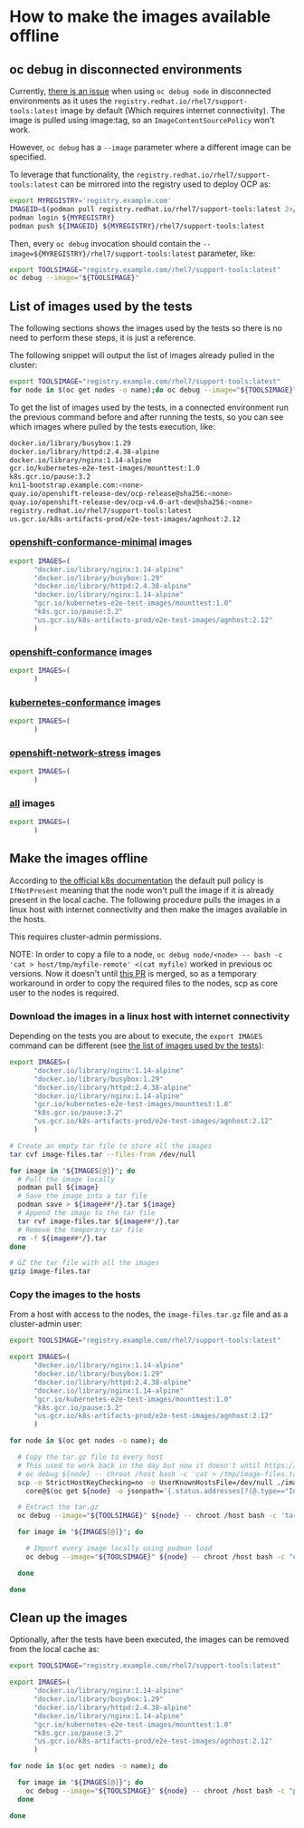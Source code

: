 # How to make the images available offline

## oc debug in disconnected environments

Currently, [there is an issue](https://bugzilla.redhat.com/show_bug.cgi?id=1728135) when using `oc debug node` in disconnected environments as it uses the `registry.redhat.io/rhel7/support-tools:latest` image by default (Which requires internet connectivity). The image is pulled using image:tag, so an `ImageContentSourcePolicy` won't work.

However, `oc debug` has a `--image` parameter where a different image can be specified.

To leverage that functionality, the `registry.redhat.io/rhel7/support-tools:latest` can be mirrored into the registry used to deploy OCP as:

```bash
export MYREGISTRY='registry.example.com'
IMAGEID=$(podman pull registry.redhat.io/rhel7/support-tools:latest 2>/dev/null)
podman login ${MYREGISTRY}
podman push ${IMAGEID} ${MYREGISTRY}/rhel7/support-tools:latest
```

Then, every `oc debug` invocation should contain the `--image=${MYREGISTRY}/rhel7/support-tools:latest` parameter, like:

```bash
export TOOLSIMAGE="registry.example.com/rhel7/support-tools:latest"
oc debug --image="${TOOLSIMAGE}"
```

## List of images used by the tests

The following sections shows the images used by the tests so there is no need to perform these steps, it is just a reference.

The following snippet will output the list of images already pulled in the cluster:

```bash
export TOOLSIMAGE="registry.example.com/rhel7/support-tools:latest"
for node in $(oc get nodes -o name);do oc debug --image="${TOOLSIMAGE}" ${node} -- chroot /host sh -c 'crictl images -o json' 2>/dev/null | jq -r .images[].repoTags[]; done | sort -u
```

To get the list of images used by the tests, in a connected environment run the previous command before and after running the tests, so you can see which images where pulled by the tests execution, like:

```bash
docker.io/library/busybox:1.29
docker.io/library/httpd:2.4.38-alpine
docker.io/library/nginx:1.14-alpine
gcr.io/kubernetes-e2e-test-images/mounttest:1.0
k8s.gcr.io/pause:3.2
kni1-bootstrap.example.com:<none>
quay.io/openshift-release-dev/ocp-release@sha256:<none>
quay.io/openshift-release-dev/ocp-v4.0-art-dev@sha256:<none>
registry.redhat.io/rhel7/support-tools:latest
us.gcr.io/k8s-artifacts-prod/e2e-test-images/agnhost:2.12
```

### [openshift-conformance-minimal](tests-lists/openshift-conformance-minimal.txt) images

```bash
export IMAGES=(
      "docker.io/library/nginx:1.14-alpine"
      "docker.io/library/busybox:1.29"
      "docker.io/library/httpd:2.4.38-alpine"
      "docker.io/library/nginx:1.14-alpine"
      "gcr.io/kubernetes-e2e-test-images/mounttest:1.0"
      "k8s.gcr.io/pause:3.2"
      "us.gcr.io/k8s-artifacts-prod/e2e-test-images/agnhost:2.12"
      )
```

### [openshift-conformance](tests-lists/openshift-conformance.txt) images

```bash
export IMAGES=(
      )
```

### [kubernetes-conformance](tests-lists/kubernetes-conformance.txt) images

```bash
export IMAGES=(
      )
```

### [openshift-network-stress](tests-lists/openshift-network-stress.txt) images

```bash
export IMAGES=(
      )
```

### [all](tests-lists/all.txt) images

```bash
export IMAGES=(
      )
```

## Make the images offline

According to [the official k8s documentation](https://kubernetes.io/docs/concepts/containers/images/#updating-images) the default pull policy is `IfNotPresent` meaning that the node won't pull the image if it is already present in the local cache. The following procedure pulls the images in a linux host with internet connectivity and then make the images available in the hosts.

This requires cluster-admin permissions.

NOTE: In order to copy a file to a node, `oc debug node/<node> -- bash -c 'cat > host/tmp/myfile-remote' <(cat myfile)` worked in previous oc versions. Now it doesn't until [this PR](https://github.com/openshift/oc/pull/470) is merged, so as a temporary workaround in order to copy the required files to the nodes, scp as core user to the nodes is required.

### Download the images in a linux host with internet connectivity

Depending on the tests you are about to execute, the `export IMAGES` command can be different (see [the list of images used by the tests](#List-of-images-used-by-the-tests)):

```bash
export IMAGES=(
      "docker.io/library/nginx:1.14-alpine"
      "docker.io/library/busybox:1.29"
      "docker.io/library/httpd:2.4.38-alpine"
      "docker.io/library/nginx:1.14-alpine"
      "gcr.io/kubernetes-e2e-test-images/mounttest:1.0"
      "k8s.gcr.io/pause:3.2"
      "us.gcr.io/k8s-artifacts-prod/e2e-test-images/agnhost:2.12"
      )

# Create an empty tar file to store all the images
tar cvf image-files.tar --files-from /dev/null

for image in "${IMAGES[@]}"; do
  # Pull the image locally
  podman pull ${image}
  # Save the image into a tar file
  podman save > ${image##*/}.tar ${image}
  # Append the image to the tar file
  tar rvf image-files.tar ${image##*/}.tar
  # Remove the temporary tar file
  rm -f ${image##*/}.tar
done

# GZ the tar file with all the images
gzip image-files.tar
```

### Copy the images to the hosts

From a host with access to the nodes, the `image-files.tar.gz` file and as a cluster-admin user:

```bash
export TOOLSIMAGE="registry.example.com/rhel7/support-tools:latest"

export IMAGES=(
      "docker.io/library/nginx:1.14-alpine"
      "docker.io/library/busybox:1.29"
      "docker.io/library/httpd:2.4.38-alpine"
      "docker.io/library/nginx:1.14-alpine"
      "gcr.io/kubernetes-e2e-test-images/mounttest:1.0"
      "k8s.gcr.io/pause:3.2"
      "us.gcr.io/k8s-artifacts-prod/e2e-test-images/agnhost:2.12"
      )

for node in $(oc get nodes -o name); do

  # Copy the tar.gz file to every host
  # This used to work back in the day but now it doesn't until https://github.com/openshift/oc/pull/470 is merged
  # oc debug ${node} -- chroot /host bash -c 'cat > /tmp/image-files.tar.gz' <(cat image-files.tar.gz)
  scp -o StrictHostKeyChecking=no -o UserKnownHostsFile=/dev/null ./image-files.tar.gz \
    core@$(oc get ${node} -o jsonpath='{.status.addresses[?(@.type=="InternalIP")].address}'):/tmp/

  # Extract the tar.gz
  oc debug --image="${TOOLSIMAGE}" ${node} -- chroot /host bash -c 'tar -C /tmp -xzf /tmp/image-files.tar.gz && rm -f /tmp/image-files.tar.gz'

  for image in "${IMAGES[@]}"; do

    # Import every image locally using podman load
    oc debug --image="${TOOLSIMAGE}" ${node} -- chroot /host bash -c "cat /tmp/${image##*/}.tar | podman load && rm -f /tmp/${image##*/}.tar"

  done

done
```

## Clean up the images

Optionally, after the tests have been executed, the images can be removed from the local cache as:

```bash
export TOOLSIMAGE="registry.example.com/rhel7/support-tools:latest"

export IMAGES=(
      "docker.io/library/nginx:1.14-alpine"
      "docker.io/library/busybox:1.29"
      "docker.io/library/httpd:2.4.38-alpine"
      "docker.io/library/nginx:1.14-alpine"
      "gcr.io/kubernetes-e2e-test-images/mounttest:1.0"
      "k8s.gcr.io/pause:3.2"
      "us.gcr.io/k8s-artifacts-prod/e2e-test-images/agnhost:2.12"
      )

for node in $(oc get nodes -o name); do

  for image in "${IMAGES[@]}"; do
    oc debug --image="${TOOLSIMAGE}" ${node} -- chroot /host bash -c "podman rmi ${image}"
  done

done
```
